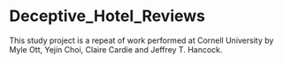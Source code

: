 # Deceptive_Hotel_Reviews
This study project is a repeat of work performed at Cornell University by Myle Ott, Yejin Choi, Claire Cardie and Jeffrey T. Hancock. 
